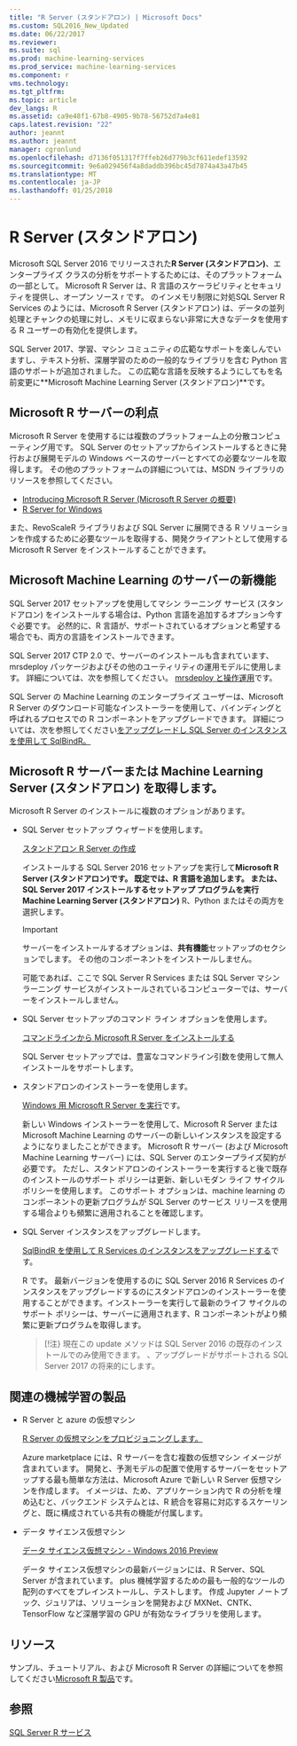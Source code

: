 ```yaml
---
title: "R Server (スタンドアロン) | Microsoft Docs"
ms.custom: SQL2016_New_Updated
ms.date: 06/22/2017
ms.reviewer: 
ms.suite: sql
ms.prod: machine-learning-services
ms.prod_service: machine-learning-services
ms.component: r
vms.technology: 
ms.tgt_pltfrm: 
ms.topic: article
dev_langs: R
ms.assetid: ca9e48f1-67b8-4905-9b78-56752d7a4e81
caps.latest.revision: "22"
author: jeannt
ms.author: jeannt
manager: cgronlund
ms.openlocfilehash: d7136f051317f7ffeb26d779b3cf611edef13592
ms.sourcegitcommit: 9e6a029456f4a8daddb396bc45d7874a43a47b45
ms.translationtype: MT
ms.contentlocale: ja-JP
ms.lasthandoff: 01/25/2018
---
```

# <a name="r-server-standalone"></a>R Server (スタンドアロン)

Microsoft SQL Server 2016 でリリースされた**R Server (スタンドアロン)**、エンタープライズ クラスの分析をサポートするためには、そのプラットフォームの一部として。  Microsoft R Server は、R 言語のスケーラビリティとセキュリティを提供し、オープン ソース r です。 のインメモリ制限に対処SQL Server R Services のようには、Microsoft R Server (スタンドアロン) は、データの並列処理とチャンクの処理に対し、メモリに収まらない非常に大きなデータを使用する R ユーザーの有効化を提供します。

SQL Server 2017、学習、マシン コミュニティの広範なサポートを楽しんでいますし、テキスト分析、深層学習のための一般的なライブラリを含む Python 言語のサポートが追加されました。  この広範な言語を反映するようにしてもを名前変更に**Microsoft Machine Learning Server (スタンドアロン)**です。

## <a name="benefits-of-microsoft-r-server"></a>Microsoft R サーバーの利点

Microsoft R Server を使用するには複数のプラットフォーム上の分散コンピューティング用です。 SQL Server のセットアップからインストールするときに発行および展開モデルの Windows ベースのサーバーとすべての必要なツールを取得します。 その他のプラットフォームの詳細については、MSDN ライブラリのリソースを参照してください。

+ [Introducing Microsoft R Server (Microsoft R Server の概要)](https://msdn.microsoft.com/microsoft-r/rserver)
+ [R Server for Windows](https://msdn.microsoft.com/microsoft-r/rserver-install-windows)

また、RevoScaleR ライブラリおよび SQL Server に展開できる R ソリューションを作成するために必要なツールを取得する、開発クライアントとして使用する Microsoft R Server をインストールすることができます。

## <a name="whats-new-in-microsoft-machine-learning-server"></a>Microsoft Machine Learning のサーバーの新機能

SQL Server 2017 セットアップを使用してマシン ラーニング サービス (スタンドアロン) をインストールする場合は、Python 言語を追加するオプション今すぐ必要です。 必然的に、R 言語が、サポートされているオプションと希望する場合でも、両方の言語をインストールできます。
 
SQL Server 2017 CTP 2.0 で、サーバーのインストールも含まれています、mrsdeploy パッケージおよびその他のユーティリティの運用モデルに使用します。 詳細については、次を参照してください。 [mrsdeploy と操作運用](../../advanced-analytics/operationalization-with-mrsdeploy.md)です。

SQL Server の Machine Learning のエンタープライズ ユーザーは、Microsoft R Server のダウンロード可能なインストーラーを使用して、バインディングと呼ばれるプロセスでの R コンポーネントをアップグレードできます。 詳細については、次を参照してください[をアップグレードし SQL Server のインスタンスを使用して SqlBindR。](use-sqlbindr-exe-to-upgrade-an-instance-of-sql-server.md)

## <a name="get-microsoft-r-server-or-machine-learning-server-standalone"></a>Microsoft R サーバーまたは Machine Learning Server (スタンドアロン) を取得します。

 Microsoft R Server のインストールに複数のオプションがあります。

+ SQL Server セットアップ ウィザードを使用します。

  [スタンドアロン R Server の作成](../r/create-a-standalone-r-server.md)

  インストールする SQL Server 2016 セットアップを実行して**Microsoft R Server (スタンドアロン)**です。 既定では、R 言語を追加します。
  または、SQL Server 2017 インストールするセットアップ プログラムを実行**Machine Learning Server (スタンドアロン)** R、Python またはその両方を選択します。

  > [!IMPORTANT]
  > サーバーをインストールするオプションは、**共有機能**セットアップのセクションでします。 その他のコンポーネントをインストールしません。
  >
  > 可能であれば、ここで SQL Server R Services または SQL Server マシン ラーニング サービスがインストールされているコンピューターでは、サーバーをインストールしません。

+ SQL Server セットアップのコマンド ライン オプションを使用します。

  [コマンドラインから Microsoft R Server をインストールする](../r/install-microsoft-r-server-from-the-command-line.md)

  SQL Server セットアップでは、豊富なコマンドライン引数を使用して無人インストールをサポートします。

+ スタンドアロンのインストーラーを使用します。

  [Windows 用 Microsoft R Server を実行](https://msdn.microsoft.com/microsoft-r/rserver-install-windows)です。

  新しい Windows インストーラーを使用して、Microsoft R Server または Microsoft Machine Learning のサーバーの新しいインスタンスを設定するようになりましたことができます。  Microsoft R サーバー (および Microsoft Machine Learning サーバー) には、SQL Server のエンタープライズ契約が必要です。 ただし、スタンドアロンのインストーラーを実行すると後で既存のインストールのサポート ポリシーは更新、新しいモダン ライフ サイクル ポリシーを使用します。 このサポート オプションは、machine learning のコンポーネントの更新プログラムが SQL Server のサービス リリースを使用する場合よりも頻繁に適用されることを確認します。

  
+ SQL Server インスタンスをアップグレードします。

  [SqlBindR を使用して R Services のインスタンスをアップグレードする](./use-sqlbindr-exe-to-upgrade-an-instance-of-sql-server.md)です。
  
  R です。 最新バージョンを使用するのに SQL Server 2016 R Services のインスタンスをアップグレードするのにスタンドアロンのインストーラーを使用することができます。インストーラーを実行して最新のライフ サイクルのサポート ポリシーは、サーバーに適用されます、R コンポーネントがより頻繁に更新プログラムを取得します。
  
  > [!注} 現在この update メソッドは SQL Server 2016 の既存のインストールでのみ使用できます。 、アップグレードがサポートされる SQL Server 2017 の将来的にします。

## <a name="related-machine-learning-products"></a>関連の機械学習の製品

+ R Server と azure の仮想マシン

  [R Server の仮想マシンをプロビジョニングします。](../../advanced-analytics/r-services/provision-the-r-server-only-sql-server-2016-enterprise-vm-on-azure.md)
  
  Azure marketplace には、R サーバーを含む複数の仮想マシン イメージが含まれています。 開発と、予測モデルの配置で使用するサーバーをセットアップする最も簡単な方法は、Microsoft Azure で新しい R Server 仮想マシンを作成します。 イメージは、ため、アプリケーション内で R の分析を埋め込むと、バックエンド システムとは、R 統合を容易に対応するスケーリングと、既に構成されている共有の機能が付属します。

+ データ サイエンス仮想マシン

  [データ サイエンス仮想マシン - Windows 2016 Preview](http://aka.ms/dsvm/win2016)

  データ サイエンス仮想マシンの最新バージョンには、R Server、SQL Server が含まれています。 plus 機械学習するための最も一般的なツールの配列のすべてをプレインストールし、テストします。 作成 Jupyter ノートブック、ジュリアは、ソリューションを開発および MXNet、CNTK、TensorFlow など深層学習の GPU が有効なライブラリを使用します。

## <a name="resources"></a>リソース

サンプル、チュートリアル、および Microsoft R Server の詳細についてを参照してください[Microsoft R 製品](https://msdn.microsoft.com/microsoft-r/microsoft-r-getting-started)です。

## <a name="see-also"></a>参照

 [SQL Server R サービス](../../advanced-analytics/r/sql-server-r-services.md)

